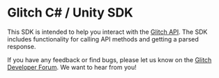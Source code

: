 Glitch C# / Unity SDK
===============

This SDK is intended to help you interact with the [Glitch API](http://api.glitch.com/). The SDK includes functionality for calling API methods and getting a parsed response.

If you have any feedback or find bugs, please let us know on the [Glitch Developer Forum](http://developer.glitch.com/forum/). We want to hear from you!